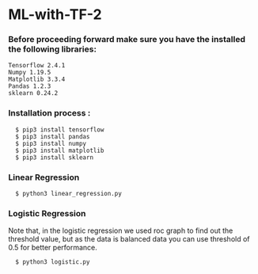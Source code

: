 # ML-with-TF-2

### Before proceeding forward make sure you have the installed the following libraries:

    Tensorflow 2.4.1
    Numpy 1.19.5
    Matplotlib 3.3.4
    Pandas 1.2.3
    sklearn 0.24.2
    
###  Installation process :     
  
      $ pip3 install tensorflow
      $ pip3 install pandas
      $ pip3 install numpy
      $ pip3 install matplotlib
      $ pip3 install sklearn
      
### Linear Regression  
      $ python3 linear_regression.py
### Logistic Regression      
  Note that, in the logistic regression we used roc graph to find out the threshold value, but as the 
  data is balanced data you can use threshold of 0.5 for better performance.
      
      $ python3 logistic.py
